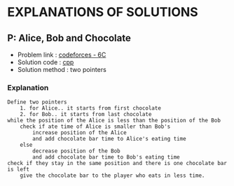 # EXPLANATIONS OF SOLUTIONS

## P: Alice, Bob and Chocolate
* Problem link 		: [codeforces - 6C](http://codeforces.com/contest/6/problem/C)
* Solution code 	: [cpp](https://github.com/azecoder/CPAC/blob/master/HomeWorks/6C.cpp)
* Solution method	: two pointers

### Explanation
	Define two pointers
		1. for Alice.. it starts from first chocolate
		2. for Bob.. it starts from last chocolate
	while the position of the Alice is less than the position of the Bob
		check if ate time of Alice is smaller than Bob's
			increase position of the Alice
			and add chocolate bar time to Alice's eating time
		else
			decrease position of the Bob
			and add chocolate bar time to Bob's eating time
	check if they stay in the same position and there is one chocolate bar is left
		give the chocolate bar to the player who eats in less time.